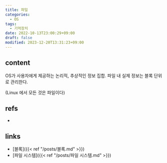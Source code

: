 ```yaml
---
title: 파일
categories:
  - OS
tags:
  - 기억장치
date: 2022-10-13T23:00:29+09:00
draft: false
modified: 2023-12-20T13:31:23+09:00
---
```


## content
OS가 사용자에게 제공하는 논리적, 추상적인 정보 집합. 파일 내 실제 정보는 블록 단위로 관리한다. 

(Linux 에서 모든 것은 파일이다)

## refs
- 


## links
- [블록]({{< ref "/posts/블록.md" >}})
- [파일 시스템]({{< ref "/posts/파일 시스템.md" >}})
